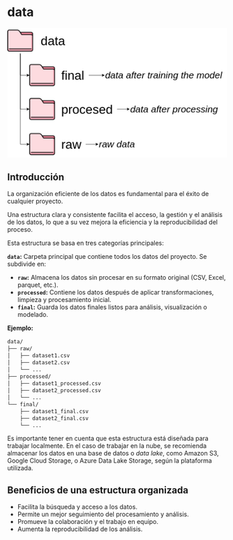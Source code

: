 # data

<img src="../../images/data.png" width="600" >

## Introducción

La organización eficiente de los datos es fundamental 
para el éxito de cualquier proyecto.

Una estructura clara y consistente facilita el acceso, la gestión y el análisis de los datos,
lo que a su vez mejora la eficiencia y la reproducibilidad del proceso.

Esta estructura se basa en tres categorías principales:

**`data`:** Carpeta principal que contiene todos los datos del proyecto. Se subdivide en:

* **`raw`:** Almacena los datos sin procesar en su formato original (CSV, Excel, parquet, etc.).
* **`processed`:** Contiene los datos después de aplicar transformaciones, limpieza y procesamiento inicial.
* **`final`:** Guarda los datos finales listos para análisis, visualización o modelado.

**Ejemplo:**

```
data/
├── raw/
│   ├── dataset1.csv
│   ├── dataset2.csv
│   └── ...
├── processed/
│   ├── dataset1_processed.csv
│   ├── dataset2_processed.csv
│   └── ...
└── final/
    ├── dataset1_final.csv
    ├── dataset2_final.csv
    └── ...
```

Es importante tener en cuenta que esta estructura está 
diseñada para trabajar localmente. En el caso de trabajar en la nube,
se recomienda almacenar los datos en una base de datos o *data lake*, como Amazon S3, Google Cloud Storage, o Azure Data Lake Storage,
según la plataforma utilizada.



## Beneficios de una estructura organizada

* Facilita la búsqueda y acceso a los datos.
* Permite un mejor seguimiento del procesamiento y análisis.
* Promueve la colaboración y el trabajo en equipo.
* Aumenta la reproducibilidad de los análisis.



